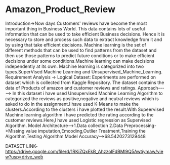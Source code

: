 # Amazon_Product_Review
Introduction->Now days Customers' reviews have become the most important thing in Business World. This data 
contains lots of useful information that can be used to take efficient Business
decisions. Hence it is necessary to store and process such data to extract knowledge 
from it and by using that take efficient decisions. Machine learning is the set of different 
methods that can be used to find patterns from the dataset and then use those 
patterns to predict future conditions or to make efficient decisions under some 
conditions.Machine learning can make decisions independently at its own. Machine 
learning is categorized into two types.SuperVised Machine Learning and Unsupervised_Machine_Learning.
Requirement Analysis ->
Logical Dataset:
Experiments are performed on dataset which is collected from Kaggle Repository. The dataset contains the data of Products of amazon and customer reviews and ratings.
Approach----->
In this dataset i have used Unsupervised Machine Learning Algorithm to categorized the reviews as positive,negative and neutral reviews which is asked to do in the assignment.I have used K-Means to make the clusters.According to the clusters i have plotted the result.With Supeervised Machine learning algorithm i have predicted the rating according to the customer reviews.Here,I have used Logistic regression as Supervised Algorithm.
Model Architecture-->1.Data collection
                      2.Data Preprocessing->Missing value imputation,Emcoding,Outlier Treatment,Training the Algorithm,Testing Algorithm
 Model Accuracy-->68.5420273129448



DATASET LINK-https://drive.google.com/file/d/1RKiZQxEkB_AhzzoIFdBMl9Q5Awtiymaw/view?usp=drive_web
